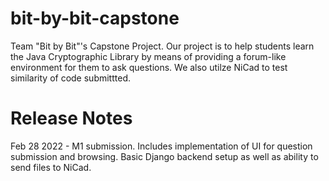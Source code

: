 # bit-by-bit-capstone
Team "Bit by Bit"'s Capstone Project. Our project is to help students learn the Java Cryptographic Library by means of providing a forum-like environment for them to ask questions. We also utilze NiCad to test similarity of code submittted.  



# Release Notes
Feb 28 2022 - M1 submission. Includes implementation of UI for question submission and browsing. Basic Django backend setup as well as ability to send files to NiCad.
